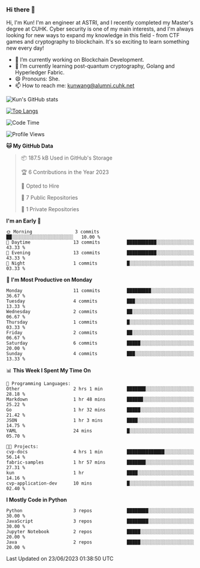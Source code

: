 ### Hi there 👋
Hi, I'm Kun! I'm an engineer at ASTRI, and I recently completed my Master's degree at CUHK. Cyber security is one of my main interests, and I'm always looking for new ways to expand my knowledge in this field - from CTF games and cryptography to blockchain. It's so exciting to learn something new every day!

- 🔭 I’m currently working on Blockchain Development.
- 🌱 I’m currently learning post-quantum cryptography, Golang and Hyperledger Fabric.
- 😄 Pronouns: She.
- 📫 How to reach me: kunwang@alumni.cuhk.net

<!--
**WK-ING/WK-ING** is a ✨ _special_ ✨ repository because its `README.md` (this file) appears on your GitHub profile.

Here are some ideas to get you started:

- 🔭 I’m currently working on ...
- 🌱 I’m currently learning ...
- 👯 I’m looking to collaborate on ...
- 🤔 I’m looking for help with ...
- 💬 Ask me about ...
- 📫 How to reach me: ...
- 😄 Pronouns: ...
- ⚡ Fun fact: ...
-->
![Kun's GitHub stats](https://github-readme-stats.vercel.app/api?username=WK-ING&show_icons=true&theme=radical)

[![Top Langs](https://github-readme-stats.vercel.app/api/top-langs/?username=WK-ING&layout=compact)](https://github.com/anuraghazra/github-readme-stats)

<!--START_SECTION:waka-->
![Code Time](http://img.shields.io/badge/Code%20Time-109%20hrs%2019%20mins-blue)

![Profile Views](http://img.shields.io/badge/Profile%20Views-0-blue)

**🐱 My GitHub Data** 

> 📦 187.5 kB Used in GitHub's Storage 
 > 
> 🏆 6 Contributions in the Year 2023
 > 
> 💼 Opted to Hire
 > 
> 📜 7 Public Repositories 
 > 
> 🔑 1 Private Repositories 
 > 
**I'm an Early 🐤** 

```text
🌞 Morning                3 commits           ██░░░░░░░░░░░░░░░░░░░░░░░   10.00 % 
🌆 Daytime                13 commits          ███████████░░░░░░░░░░░░░░   43.33 % 
🌃 Evening                13 commits          ███████████░░░░░░░░░░░░░░   43.33 % 
🌙 Night                  1 commits           █░░░░░░░░░░░░░░░░░░░░░░░░   03.33 % 
```
📅 **I'm Most Productive on Monday** 

```text
Monday                   11 commits          █████████░░░░░░░░░░░░░░░░   36.67 % 
Tuesday                  4 commits           ███░░░░░░░░░░░░░░░░░░░░░░   13.33 % 
Wednesday                2 commits           ██░░░░░░░░░░░░░░░░░░░░░░░   06.67 % 
Thursday                 1 commits           █░░░░░░░░░░░░░░░░░░░░░░░░   03.33 % 
Friday                   2 commits           ██░░░░░░░░░░░░░░░░░░░░░░░   06.67 % 
Saturday                 6 commits           █████░░░░░░░░░░░░░░░░░░░░   20.00 % 
Sunday                   4 commits           ███░░░░░░░░░░░░░░░░░░░░░░   13.33 % 
```


📊 **This Week I Spent My Time On** 

```text
💬 Programming Languages: 
Other                    2 hrs 1 min         ███████░░░░░░░░░░░░░░░░░░   28.18 % 
Markdown                 1 hr 48 mins        ██████░░░░░░░░░░░░░░░░░░░   25.22 % 
Go                       1 hr 32 mins        █████░░░░░░░░░░░░░░░░░░░░   21.42 % 
JSON                     1 hr 3 mins         ████░░░░░░░░░░░░░░░░░░░░░   14.75 % 
YAML                     24 mins             █░░░░░░░░░░░░░░░░░░░░░░░░   05.70 % 

🐱‍💻 Projects: 
cvp-docs                 4 hrs 1 min         ██████████████░░░░░░░░░░░   56.14 % 
fabric-samples           1 hr 57 mins        ███████░░░░░░░░░░░░░░░░░░   27.31 % 
kun                      1 hr                ████░░░░░░░░░░░░░░░░░░░░░   14.16 % 
cvp-application-dev      10 mins             █░░░░░░░░░░░░░░░░░░░░░░░░   02.40 % 
```

**I Mostly Code in Python** 

```text
Python                   3 repos             ████████░░░░░░░░░░░░░░░░░   30.00 % 
JavaScript               3 repos             ████████░░░░░░░░░░░░░░░░░   30.00 % 
Jupyter Notebook         2 repos             █████░░░░░░░░░░░░░░░░░░░░   20.00 % 
Java                     2 repos             █████░░░░░░░░░░░░░░░░░░░░   20.00 % 
```




 Last Updated on 23/06/2023 01:38:50 UTC
<!--END_SECTION:waka-->
